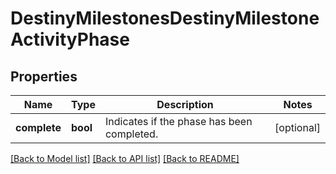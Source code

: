 # DestinyMilestonesDestinyMilestoneActivityPhase

## Properties
Name | Type | Description | Notes
------------ | ------------- | ------------- | -------------
**complete** | **bool** | Indicates if the phase has been completed. | [optional] 

[[Back to Model list]](../README.md#documentation-for-models) [[Back to API list]](../README.md#documentation-for-api-endpoints) [[Back to README]](../README.md)


